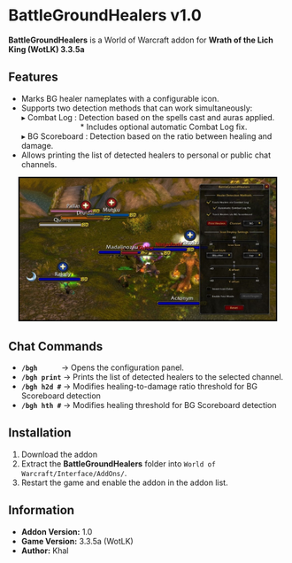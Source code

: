 # BattleGroundHealers v1.0  

**BattleGroundHealers** is a World of Warcraft addon for **Wrath of the Lich King (WotLK) 3.3.5a**  

## Features  
- Marks BG healer nameplates with a configurable icon.  
- Supports two detection methods that can work simultaneously: <br>
  ▸ Combat Log    : Detection based on the spells cast and auras applied. <br>
&nbsp;&nbsp;&nbsp;&nbsp;&nbsp;&nbsp;&nbsp;&nbsp;&nbsp;&nbsp;&nbsp;&nbsp;&nbsp;&nbsp;&nbsp;&nbsp;&nbsp;&nbsp;&nbsp;&nbsp;&nbsp;&nbsp;&nbsp;&nbsp;&nbsp;&nbsp;&nbsp;* Includes optional automatic Combat Log fix. <br>
  ▸ BG Scoreboard : Detection based on the ratio between healing and damage.  
- Allows printing the list of detected healers to personal or public chat channels. 
<p align="center">
  <img src="https://raw.githubusercontent.com/KhalGH/BattleGroundHealers-WotLK/refs/heads/assets/assets/BattleGroundHealersUI.jpg" 
       alt="ItemLevel UI Preview" width="93%">
</p>

## Chat Commands  
- **`/bgh`** &nbsp;&nbsp;&nbsp;&nbsp;&nbsp;&nbsp;&nbsp;&nbsp;&nbsp; → Opens the configuration panel.  
- **`/bgh print`** → Prints the list of detected healers to the selected channel.
- **`/bgh h2d #`** → Modifies healing-to-damage ratio threshold for BG Scoreboard detection
- **`/bgh hth #`** → Modifies healing threshold for BG Scoreboard detection    

## Installation  
1. Download the addon
2. Extract the **BattleGroundHealers** folder into `World of Warcraft/Interface/AddOns/`.  
3. Restart the game and enable the addon in the addon list.  

## Information  
- **Addon Version:** 1.0  
- **Game Version:** 3.3.5a (WotLK)  
- **Author:** Khal  
